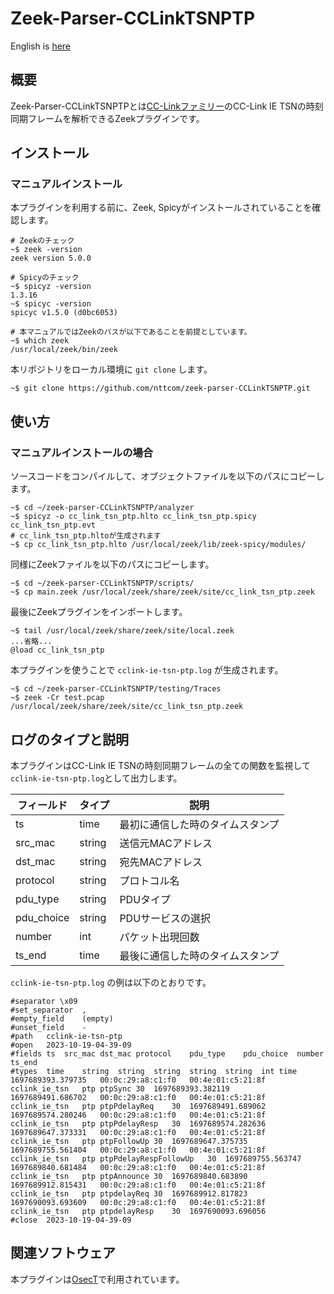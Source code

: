 # Zeek-Parser-CCLinkTSNPTP

English is [here](https://github.com/nttcom/zeek-parser-CCLinkTSNPTP/blob/main/README_en.md)

## 概要

Zeek-Parser-CCLinkTSNPTPとは[CC-Linkファミリー](https://www.cc-link.org/ja/cclink/index.html)のCC-Link IE TSNの時刻同期フレームを解析できるZeekプラグインです。

## インストール

### マニュアルインストール

本プラグインを利用する前に、Zeek, Spicyがインストールされていることを確認します。

```
# Zeekのチェック
~$ zeek -version
zeek version 5.0.0

# Spicyのチェック
~$ spicyz -version
1.3.16
~$ spicyc -version
spicyc v1.5.0 (d0bc6053)

# 本マニュアルではZeekのパスが以下であることを前提としています。
~$ which zeek
/usr/local/zeek/bin/zeek
```

本リポジトリをローカル環境に `git clone` します。

```
~$ git clone https://github.com/nttcom/zeek-parser-CCLinkTSNPTP.git
```

## 使い方

### マニュアルインストールの場合

ソースコードをコンパイルして、オブジェクトファイルを以下のパスにコピーします。

```
~$ cd ~/zeek-parser-CCLinkTSNPTP/analyzer
~$ spicyz -o cc_link_tsn_ptp.hlto cc_link_tsn_ptp.spicy cc_link_tsn_ptp.evt
# cc_link_tsn_ptp.hltoが生成されます
~$ cp cc_link_tsn_ptp.hlto /usr/local/zeek/lib/zeek-spicy/modules/
```

同様にZeekファイルを以下のパスにコピーします。

```
~$ cd ~/zeek-parser-CCLinkTSNPTP/scripts/
~$ cp main.zeek /usr/local/zeek/share/zeek/site/cc_link_tsn_ptp.zeek
```

最後にZeekプラグインをインポートします。

```
~$ tail /usr/local/zeek/share/zeek/site/local.zeek
...省略...
@load cc_link_tsn_ptp
```

本プラグインを使うことで `cclink-ie-tsn-ptp.log` が生成されます。

```
~$ cd ~/zeek-parser-CCLinkTSNPTP/testing/Traces
~$ zeek -Cr test.pcap /usr/local/zeek/share/zeek/site/cc_link_tsn_ptp.zeek
```

## ログのタイプと説明

本プラグインはCC-Link IE TSNの時刻同期フレームの全ての関数を監視して`cclink-ie-tsn-ptp.log`として出力します。

| フィールド | タイプ | 説明 |
| --- | --- | --- |
| ts | time | 最初に通信した時のタイムスタンプ |
| src_mac | string | 送信元MACアドレス |
| dst_mac | string | 宛先MACアドレス |
| protocol | string | プロトコル名 |
| pdu_type | string | PDUタイプ |
| pdu_choice | string | PDUサービスの選択 |
| number | int | パケット出現回数 |
| ts_end | time | 最後に通信した時のタイムスタンプ |

`cclink-ie-tsn-ptp.log` の例は以下のとおりです。

```
#separator \x09
#set_separator	,
#empty_field	(empty)
#unset_field	-
#path	cclink-ie-tsn-ptp
#open	2023-10-19-04-39-09
#fields	ts	src_mac	dst_mac	protocol	pdu_type	pdu_choice	number	ts_end
#types	time	string	string	string	string	string	int	time
1697689393.379735	00:0c:29:a8:c1:f0	00:4e:01:c5:21:8f	cclink_ie_tsn	ptp	ptpSync	30	1697689393.382119
1697689491.686702	00:0c:29:a8:c1:f0	00:4e:01:c5:21:8f	cclink_ie_tsn	ptp	ptpPdelayReq	30	1697689491.689062
1697689574.280246	00:0c:29:a8:c1:f0	00:4e:01:c5:21:8f	cclink_ie_tsn	ptp	ptpPdelayResp	30	1697689574.282636
1697689647.373331	00:0c:29:a8:c1:f0	00:4e:01:c5:21:8f	cclink_ie_tsn	ptp	ptpFollowUp	30	1697689647.375735
1697689755.561404	00:0c:29:a8:c1:f0	00:4e:01:c5:21:8f	cclink_ie_tsn	ptp	ptpPdelayRespFollowUp	30	1697689755.563747
1697689840.681484	00:0c:29:a8:c1:f0	00:4e:01:c5:21:8f	cclink_ie_tsn	ptp	ptpAnnounce	30	1697689840.683890
1697689912.815431	00:0c:29:a8:c1:f0	00:4e:01:c5:21:8f	cclink_ie_tsn	ptp	ptpdelayReq	30	1697689912.817823
1697690093.693609	00:0c:29:a8:c1:f0	00:4e:01:c5:21:8f	cclink_ie_tsn	ptp	ptpdelayResp	30	1697690093.696056
#close	2023-10-19-04-39-09
```

## 関連ソフトウェア

本プラグインは[OsecT](https://github.com/nttcom/OsecT)で利用されています。
